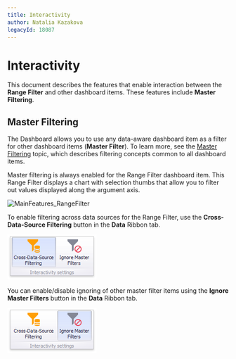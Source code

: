```yaml
---
title: Interactivity
author: Natalia Kazakova
legacyId: 18087
---
```

# Interactivity
This document describes the features that enable interaction between the **Range Filter** and other dashboard items. These features include **Master Filtering**.

## Master Filtering
The Dashboard allows you to use any data-aware dashboard item as a filter for other dashboard items (**Master Filter**). To learn more, see the [Master Filtering](../../interactivity/master-filtering.md) topic, which describes filtering concepts common to all dashboard items.

Master filtering is always enabled for the Range Filter dashboard item. This Range Filter displays a chart with selection thumbs that allow you to filter out values displayed along the argument axis.

![MainFeatures_RangeFilter](../../../../images/img18179.png)

To enable filtering across data sources for the Range Filter, use the **Cross-Data-Source Filtering** button in the **Data** Ribbon tab.

![DataShaping_Interactivity_MasterFilter_CrossDataSource_Ribbon](../../../../images/img19416.png)

You can enable/disable ignoring of other master filter items using the **Ignore Master Filters** button in the **Data** Ribbon tab.

![DataShaping_Interactivity_MasterFilter_Ignore_Ribbon](../../../../images/img19417.png)